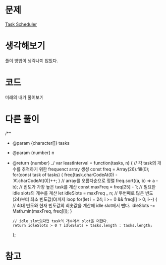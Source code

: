 # 문제

[Task Scheduler](https://leetcode.com/problems/task-scheduler/)

# 생각해보기

풀이 방법이 생각나지 않았다.

# 코드

미래의 내가 풀어보기

# 다른 풀이

/\*\*

- @param {character[]} tasks
- @param {number} n
- @return {number}
  _/
  var leastInterval = function(tasks, n) {
  // 각 task의 개수를 추적하기 위한 frequenct array 생성
  const freq = Array(26).fill(0);
  for(const task of tasks) {
  freq[task.charCodeAt(0) - 'A'.charCodeAt(0)]++;
  }
  // array를 오름차순으로 정렬
  freq.sort((a, b) => a - b);
  // 빈도가 가장 높은 task를 계산
  const maxFreq = freq[25] - 1;
  // 필요한 idle slots의 개수를 계산
  let idleSlots = maxFreq _ n;
  // 두번째로 많은 빈도(24)부터 최소 빈도값(0)까지 loop
  for(let i = 24; i >= 0 && freq[i] > 0; i--) {
  // 최대 빈도와 현재 빈도값의 최솟값을 계산에 idle slot에서 뺀다.
  idleSlots -= Math.min(maxFreq, freq[i]);
  }

      // idle slot있다면 task의 개수에서 slot을 더한다.
      return idleSlots > 0 ? idleSlots + tasks.length : tasks.length;

  };

# 참고
